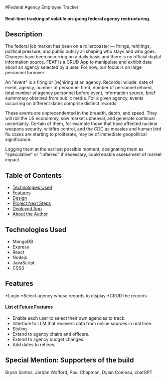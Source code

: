 #Federal Agency Employee Tracker

#### Real-time tracking of volatile on-going federal agency restructuring.

## Description
The federal job market has been on a rollercoaster — firings, rehirings, political pressure, and public outcry all shaping who stays and who goes. Changes have been occurring on a daily basis and there is no official digital information source. FEAT is a CRUD App to manipulate and exhibit data about an agency selected by a user. For now, our focus is on large personnel turnover.

An "event" is a firing or [re]hiring at an agency. Records include: date of event, agency, number of personnel fired, number of personnel rehired, total number of agency personnel before event, information source, brief summmary obtained from public media. For a given agency, events occurring on different dates comprise distinct records.

These events are unprecendented in the breadth, depth, and speed. They will roil the US econommy, sow market upheaval, and generate continual uncertainty. Certain of them, for example those that have affected nuclear weapons security, wildfire control, and the CDC as measles and human bird flu cases are starting to proliferate, may be of immediate geopolitical significance.

Logging them at the earliest possible moment, designating them as "speculative" or "inferred" if necessary, could enable assessment of market impact.

## Table of Contents
* [Technologies Used](#technologiesused)
* [Features](#features)
* [Design](#design)
* [Project Next Steps](#nextsteps)
* [Deployed App](#deployment)
* [About the Author](#author)

## <a name="technologiesused"></a>Technologies Used
* MongoDB
* Express
* React
* Nodejs
* JavaScript
* CSS3

## Features
*Login
*Select agency whose records to display
*CRUD the records

#### List of Future Features
* Enable each user to select their own agencies to track.
* Interface to LLM that recovers data from online sources in real time.
* Styling.
* Extend to agency chairs and officers.
* Extend to agency budget changes.
* Add dates to rehires.

## Special Mention: Supporters of the build
Bryan Santos, Jordan Wofford, Paul Chapman, Dylan Comeau, chatGPT
